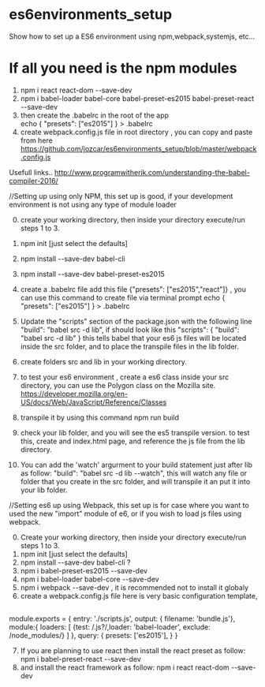 # es6environments_setup
Show how to set up a ES6 environment using npm,webpack,systemjs, etc... 

# If all you need is the npm modules
1. npm i react react-dom --save-dev
2. npm i babel-loader babel-core babel-preset-es2015 babel-preset-react --save-dev
3. then create the .babelrc in the root of the app <br>
echo { "presets": ["es2015"] } > .babelrc
4. create webpack.config.js file in root directory , you can copy and paste from here https://github.com/jozcar/es6environments_setup/blob/master/webpack.config.js
 

Usefull links..
http://www.programwitherik.com/understanding-the-babel-compiler-2016/

//Setting up using only NPM, this set up is good, if your development environment is not using any type of module loader

0. create your working directory, then inside your directory execute/run steps 1 to 3.
1. npm init  [just select the defaults]
2. npm install --save-dev babel-cli
3. npm install --save-dev babel-preset-es2015
4. create a .babelrc file  add this file {"presets": ["es2015","react"]} , you can use this command to create file via terminal prompt echo  { "presets": ["es2015"] } > .babelrc
5. Update the "scripts" section of the package.json with the following line 
   "build": "babel src -d lib", if should look like this 
   "scripts": {
    "build": "babel src -d lib"
  }  this tells babel that your  es6 js files will be located inside the src folder, and to place the transpile files in the lib folder.
6. create folders src and lib in your working directory.
7. to test your es6 environment , create a es6 class inside your src directory, you can use the Polygon class on the Mozilla site. https://developer.mozilla.org/en-US/docs/Web/JavaScript/Reference/Classes
8. transpile it by using this command npm run build
9. check your lib folder, and you will see the es5 transpile version.  to test this, create and index.html page, and reference the js file from the lib directory.
  
10. You can add the 'watch' argurment to your build statement just after lib as follow:  "build": "babel src -d lib --watch", this will watch any file or folder that you create in the src folder, and will transpile it an put it into your lib folder.

//Setting es6 up using Webpack, this set up is for case where you want to used the new "import" module of e6, or if you wish to load js files using webpack.


 0. Create your working directory, then inside your directory execute/run steps 1 to 3.
 1. npm init [just select the defaults]
 2. npm install --save-dev babel-cli ?
 3. npm i babel-preset-es2015 --save-dev
 4. npm i babel-loader babel-core --save-dev
 5. npm i webpack --save-dev , it is recommended not to install it globaly
 6. create a webpack.config.js file here is very basic configuration template, 
 
 ## 
 module.exports = {
    entry: './scripts.js',
    output: { filename: 'bundle.js'},
    module:{
        loaders: [
            {test: /\.js?/,loader: 'babel-loader', exclude: /node_modules/}
        ]
    },
     query: {
        presets: ['es2015'],
      }
}

 7. If you are planning to use react then install the react preset as follow: npm i babel-preset-react --save-dev
 8. and install the react framework as follow: npm i react react-dom --save-dev
 
